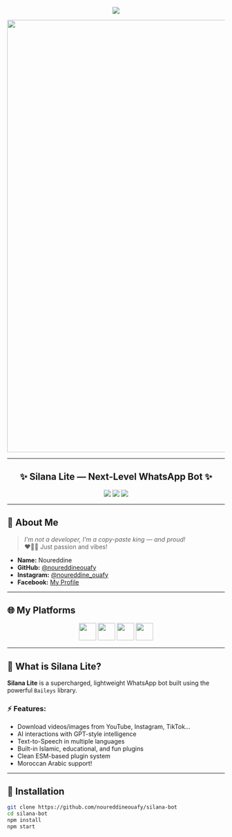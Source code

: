 <p align="center">
  <img src="https://readme-typing-svg.demolab.com?font=Monaco&size=28&duration=4000&pause=1000&color=FA00FF&center=true&vCenter=true&width=1000&lines=%F0%9D%97%9F%F0%9D%97%AE%F0%9D%98%80%F0%9D%97%B6%F0%9D%98%80+%F0%9D%97%B2%F0%9D%98%81%F0%9D%97%B6%F0%9D%97%BB+%F0%9D%97%B2%F0%9D%98%81%F0%9D%97%BA%F0%9D%97%B2+%F0%9D%97%B1%F0%9D%97%AE%F0%9D%98%82%F0%9D%97%BB+%F0%9D%97%98%F0%9D%97%BC%F0%9D%98%80%E2%9A%A1;Official+WhatsApp+Bot+By+Noureddine" />
</p>

<p align="center">
  <img src="https://i.ibb.co/9vRkp3K/glitch-banner.gif" width="1000"/>
</p>

---

<h2 align="center">✨ Silana Lite — Next-Level WhatsApp Bot ✨</h2>

<p align="center">
  <img src="https://img.shields.io/github/stars/noureddineouafy/silana-bot?style=for-the-badge&logo=github" />
  <img src="https://img.shields.io/github/forks/noureddineouafy/silana-bot?style=for-the-badge&logo=git" />
  <img src="https://img.shields.io/badge/Built%20with-Baileys-darkgreen?style=for-the-badge&logo=whatsapp" />
</p>

---

## 👾 About Me

> *I'm not a developer, I’m a copy-paste king — and proud!*  
> ❤️‍🔥🤣 Just passion and vibes!

- **Name:** Noureddine  
- **GitHub:** [@noureddineouafy](https://github.com/noureddineouafy)  
- **Instagram:** [@noureddine_ouafy](https://instagram.com/noureddine_ouafy)  
- **Facebook:** [My Profile](https://www.facebook.com/profile.php?id=100063533185520)

---

## 🌐 My Platforms

<p align="center">
  <a href="https://instagram.com/noureddine_ouafy"><img src="https://cdn-icons-png.flaticon.com/512/2111/2111463.gif" width="40"/></a>
  <a href="https://youtube.com/@noureddineouafy2"><img src="https://cdn-icons-png.flaticon.com/512/1384/1384060.gif" width="40"/></a>
  <a href="https://whatsapp.com/channel/0029VaX4b6J7DAWqt3Hhu01A"><img src="https://cdn-icons-png.flaticon.com/512/733/733585.gif" width="40"/></a>
  <a href="https://github.com/noureddineouafy"><img src="https://cdn-icons-png.flaticon.com/512/733/733553.gif" width="40"/></a>
</p>

---

## 🚀 What is Silana Lite?

**Silana Lite** is a supercharged, lightweight WhatsApp bot built using the powerful `Baileys` library.  

### ⚡ Features:
- Download videos/images from YouTube, Instagram, TikTok...
- AI interactions with GPT-style intelligence
- Text-to-Speech in multiple languages
- Built-in Islamic, educational, and fun plugins
- Clean ESM-based plugin system
- Moroccan Arabic support!

---

## 🧠 Installation

```bash
git clone https://github.com/noureddineouafy/silana-bot
cd silana-bot
npm install
npm start
